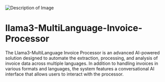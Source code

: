



![Description of Image](https://drive.google.com/uc?export=view&id=1WYlxhEMNmKOPP0tLgrowwcaWYvLdtvx1)

# llama3-MultiLanguage-Invoice-Processor
The Llama3-MultiLanguage Invoice Processor is an advanced AI-powered solution designed to automate the extraction, processing, and analysis of invoice data across multiple languages. In addition to handling invoices in various formats and languages, the system features a conversational AI interface that allows users to interact with the processor.
